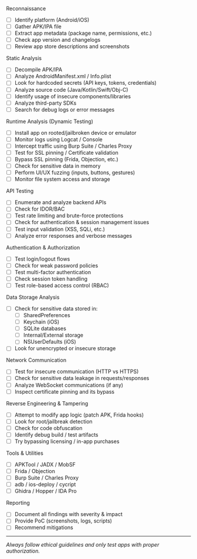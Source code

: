  Reconnaissance
- [ ] Identify platform (Android/iOS)
- [ ] Gather APK/IPA file
- [ ] Extract app metadata (package name, permissions, etc.)
- [ ] Check app version and changelogs
- [ ] Review app store descriptions and screenshots

 Static Analysis
- [ ] Decompile APK/IPA
- [ ] Analyze AndroidManifest.xml / Info.plist
- [ ] Look for hardcoded secrets (API keys, tokens, credentials)
- [ ] Analyze source code (Java/Kotlin/Swift/Obj-C)
- [ ] Identify usage of insecure components/libraries
- [ ] Analyze third-party SDKs
- [ ] Search for debug logs or error messages

 Runtime Analysis (Dynamic Testing)
- [ ] Install app on rooted/jailbroken device or emulator
- [ ] Monitor logs using Logcat / Console
- [ ] Intercept traffic using Burp Suite / Charles Proxy
- [ ] Test for SSL pinning / Certificate validation
- [ ] Bypass SSL pinning (Frida, Objection, etc.)
- [ ] Check for sensitive data in memory
- [ ] Perform UI/UX fuzzing (inputs, buttons, gestures)
- [ ] Monitor file system access and storage

 API Testing
- [ ] Enumerate and analyze backend APIs
- [ ] Check for IDOR/BAC
- [ ] Test rate limiting and brute-force protections
- [ ] Check for authentication & session management issues
- [ ] Test input validation (XSS, SQLi, etc.)
- [ ] Analyze error responses and verbose messages

 Authentication & Authorization
- [ ] Test login/logout flows
- [ ] Check for weak password policies
- [ ] Test multi-factor authentication
- [ ] Check session token handling
- [ ] Test role-based access control (RBAC)

 Data Storage Analysis
- [ ] Check for sensitive data stored in:
  - [ ] SharedPreferences
  - [ ] Keychain (iOS)
  - [ ] SQLite databases
  - [ ] Internal/External storage
  - [ ] NSUserDefaults (iOS)
- [ ] Look for unencrypted or insecure storage

 Network Communication
- [ ] Test for insecure communication (HTTP vs HTTPS)
- [ ] Check for sensitive data leakage in requests/responses
- [ ] Analyze WebSocket communications (if any)
- [ ] Inspect certificate pinning and its bypass

 Reverse Engineering & Tampering
- [ ] Attempt to modify app logic (patch APK, Frida hooks)
- [ ] Look for root/jailbreak detection
- [ ] Check for code obfuscation
- [ ] Identify debug build / test artifacts
- [ ] Try bypassing licensing / in-app purchases

Tools & Utilities
- [ ] APKTool / JADX / MobSF
- [ ] Frida / Objection
- [ ] Burp Suite / Charles Proxy
- [ ] adb / ios-deploy / cycript
- [ ] Ghidra / Hopper / IDA Pro

 Reporting
- [ ] Document all findings with severity & impact
- [ ] Provide PoC (screenshots, logs, scripts)
- [ ] Recommend mitigations

---

*Always follow ethical guidelines and only test apps with proper authorization.*
